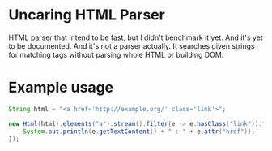 # Uncaring HTML Parser

HTML parser that intend to be fast, but I didn't benchmark it yet. And it's yet
to be documented. And it's not a parser actually. It searches given strings for
matching tags without parsing whole HTML or building DOM.

# Example usage

```java
String html = "<a href='http://example.org/' class='link'>";

new Html(html).elements("a").stream().filter(e -> e.hasClass("link")).forEach(e -> {
    System.out.println(e.getTextContent() + " : " + e.attr("href"));
});
```
